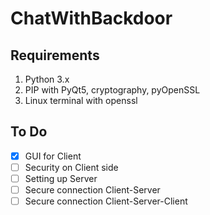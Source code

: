 # ChatWithBackdoor

## Requirements
1. Python 3.x
2. PIP with PyQt5, cryptography, pyOpenSSL
3. Linux terminal with openssl

## To Do
- [x] GUI for Client
- [ ] Security on Client side
- [ ] Setting up Server
- [ ] Secure connection Client-Server
- [ ] Secure connection Client-Server-Client 
